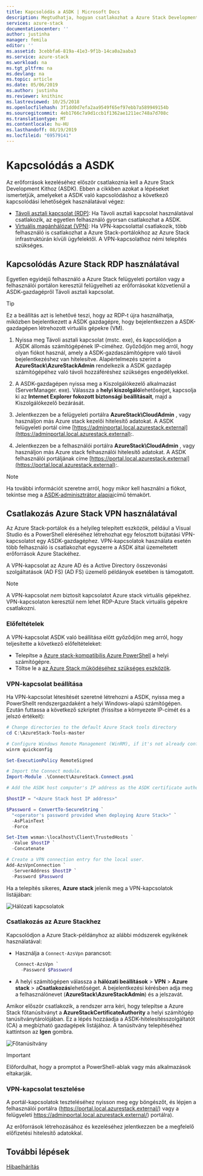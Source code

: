 ```yaml
---
title: Kapcsolódás a ASDK | Microsoft Docs
description: Megtudhatja, hogyan csatlakozhat a Azure Stack Development Kithoz (ASDK).
services: azure-stack
documentationcenter: ''
author: justinha
manager: femila
editor: ''
ms.assetid: 3cebbfa6-819a-41e3-9f1b-14ca0a2aaba3
ms.service: azure-stack
ms.workload: na
ms.tgt_pltfrm: na
ms.devlang: na
ms.topic: article
ms.date: 05/06/2019
ms.author: justinha
ms.reviewer: knithinc
ms.lastreviewed: 10/25/2018
ms.openlocfilehash: 3f1dd0d7efa2aa9549f65ef97ebb7a589949154b
ms.sourcegitcommit: 4eb1766c7a9d1ccb1f1362ae1211ec748a7d708c
ms.translationtype: MT
ms.contentlocale: hu-HU
ms.lasthandoff: 08/19/2019
ms.locfileid: "69579141"
---
```

# <a name="connect-to-the-asdk"></a>Kapcsolódás a ASDK

Az erőforrások kezeléséhez először csatlakoznia kell a Azure Stack Development Kithoz (ASDK). Ebben a cikkben azokat a lépéseket ismertetjük, amelyeket a ASDK való kapcsolódáshoz a következő kapcsolódási lehetőségek használatával végez:

* [Távoli asztali kapcsolat (RDP)](#connect-with-rdp): Ha Távoli asztali kapcsolat használatával csatlakozik, az egyetlen felhasználó gyorsan csatlakozhat a ASDK.
* [Virtuális magánhálózat (VPN)](#connect-with-vpn): Ha VPN-kapcsolattal csatlakozik, több felhasználó is csatlakozhat a Azure Stack-portálokhoz az Azure Stack infrastruktúrán kívüli ügyfelektől. A VPN-kapcsolathoz némi telepítés szükséges.

<a name="connect-with-rdp"></a>
## <a name="connect-to-azure-stack-using-rdp"></a>Kapcsolódás Azure Stack RDP használatával

Egyetlen egyidejű felhasználó a Azure Stack felügyeleti portálon vagy a felhasználói portálon keresztül felügyelheti az erőforrásokat közvetlenül a ASDK-gazdagépről Távoli asztali kapcsolat.

> [!TIP]
> Ez a beállítás azt is lehetővé teszi, hogy az RDP-t újra használhatja, miközben bejelentkezett a ASDK gazdagépre, hogy bejelentkezzen a ASDK-gazdagépen létrehozott virtuális gépekre (VM).

1. Nyissa meg Távoli asztali kapcsolat (mstc. exe), és kapcsolódjon a ASDK állomás számítógépének IP-címéhez. Győződjön meg arról, hogy olyan fiókot használ, amely a ASDK-gazdaszámítógépre való távoli bejelentkezéshez van hitelesítve. Alapértelmezés szerint a **AzureStack\AzureStackAdmin** rendelkezik a ASDK gazdagép számítógépéhez való távoli hozzáféréshez szükséges engedélyekkel.  

2. A ASDK-gazdagépen nyissa meg a Kiszolgálókezelő alkalmazást (ServerManager. exe). Válassza a **helyi kiszolgáló**lehetőséget, kapcsolja ki az **Internet Explorer fokozott biztonsági beállításait**, majd a Kiszolgálókezelő bezárását.

3. Jelentkezzen be a felügyeleti portálra **AzureStack\CloudAdmin** , vagy használjon más Azure stack kezelői hitelesítő adatokat. A ASDK felügyeleti portál címe [https://adminportal.local.azurestack.external](https://adminportal.local.azurestack.external):.

4. Jelentkezzen be a felhasználói portálra **AzureStack\CloudAdmin** , vagy használjon más Azure stack felhasználói hitelesítő adatokat. A ASDK felhasználói portáljának címe [https://portal.local.azurestack.external](https://portal.local.azurestack.external):.

> [!NOTE]
> Ha további információt szeretne arról, hogy mikor kell használni a fiókot, tekintse meg a [ASDK-adminisztrátor alapjai](asdk-admin-basics.md#what-account-should-i-use)című témakört.

<a name="connect-with-vpn"></a>
## <a name="connect-to-azure-stack-using-vpn"></a>Csatlakozás Azure Stack VPN használatával

Az Azure Stack-portálok és a helyileg telepített eszközök, például a Visual Studio és a PowerShell eléréséhez létrehozhat egy felosztott bújtatási VPN-kapcsolatot egy ASDK-gazdagéphez. VPN-kapcsolatok használata esetén több felhasználó is csatlakozhat egyszerre a ASDK által üzemeltetett erőforrások Azure Stackéhez.

A VPN-kapcsolat az Azure AD és a Active Directory összevonási szolgáltatások (AD FS) (AD FS) üzemelő példányok esetében is támogatott.

> [!NOTE]
> A VPN-kapcsolat *nem* biztosít kapcsolatot Azure stack virtuális gépekhez. VPN-kapcsolaton keresztül nem lehet RDP-Azure Stack virtuális gépekre csatlakozni.

### <a name="prerequisites"></a>Előfeltételek
A VPN-kapcsolat ASDK való beállítása előtt győződjön meg arról, hogy teljesítette a következő előfeltételeket:

- Telepítse a [Azure stack-kompatibilis Azure PowerShell](asdk-post-deploy.md#install-azure-stack-powershell) a helyi számítógépre.  
- Töltse le a [az Azure Stack működéséhez szükséges eszközök](asdk-post-deploy.md#download-the-azure-stack-tools).

### <a name="set-up-vpn-connectivity"></a>VPN-kapcsolat beállítása

Ha VPN-kapcsolat létesítését szeretné létrehozni a ASDK, nyissa meg a PowerShellt rendszergazdaként a helyi Windows-alapú számítógépen. Ezután futtassa a következő szkriptet (frissítse a környezete IP-címét és a jelszó értékeit):

```powershell
# Change directories to the default Azure Stack tools directory
cd C:\AzureStack-Tools-master

# Configure Windows Remote Management (WinRM), if it's not already configured.
winrm quickconfig  

Set-ExecutionPolicy RemoteSigned

# Import the Connect module.
Import-Module .\Connect\AzureStack.Connect.psm1

# Add the ASDK host computer's IP address as the ASDK certificate authority (CA) to the list of trusted hosts. Make sure you update the IP address and password values for your environment.

$hostIP = "<Azure Stack host IP address>"

$Password = ConvertTo-SecureString `
  "<operator's password provided when deploying Azure Stack>" `
  -AsPlainText `
  -Force

Set-Item wsman:\localhost\Client\TrustedHosts `
  -Value $hostIP `
  -Concatenate

# Create a VPN connection entry for the local user.
Add-AzsVpnConnection `
  -ServerAddress $hostIP `
  -Password $Password

```

Ha a telepítés sikeres, **Azure stack** jelenik meg a VPN-kapcsolatok listájában:

![Hálózati kapcsolatok](media/asdk-connect/vpn.png)  

### <a name="connect-to-azure-stack"></a>Csatlakozás az Azure Stackhez

  Kapcsolódjon a Azure Stack-példányhoz az alábbi módszerek egyikének használatával:  

  * Használja a `Connect-AzsVpn` parancsot:
      
    ```powershell
    Connect-AzsVpn `
      -Password $Password
    ```

  * A helyi számítógépen válassza a **hálózati beállítások** > **VPN** > **Azure stack** > a**Csatlakozás**lehetőséget. A bejelentkezési kérésben adja meg a felhasználónevet (**AzureStack\AzureStackAdmin**) és a jelszavát.

Amikor először csatlakozik, a rendszer arra kéri, hogy telepítse a Azure Stack főtanúsítványt a **AzureStackCertificateAuthority** a helyi számítógép tanúsítványtárolójában. Ez a lépés hozzáadja a ASDK-hitelesítésszolgáltatót (CA) a megbízható gazdagépek listájához. A tanúsítvány telepítéséhez kattintson az **Igen** gombra.

![Főtanúsítvány](media/asdk-connect/cert.png)  
  
  > [!IMPORTANT]
  > Előfordulhat, hogy a promptot a PowerShell-ablak vagy más alkalmazások eltakarják.

### <a name="test-vpn-connectivity"></a>VPN-kapcsolat tesztelése

A portál-kapcsolatok teszteléséhez nyisson meg egy böngészőt, és lépjen a felhasználói portálra (https://portal.local.azurestack.external/) vagy a felügyeleti https://adminportal.local.azurestack.external/) portálra). 

Az erőforrások létrehozásához és kezeléséhez jelentkezzen be a megfelelő előfizetési hitelesítő adatokkal.  

## <a name="next-steps"></a>További lépések

[Hibaelhárítás](asdk-troubleshooting.md)
